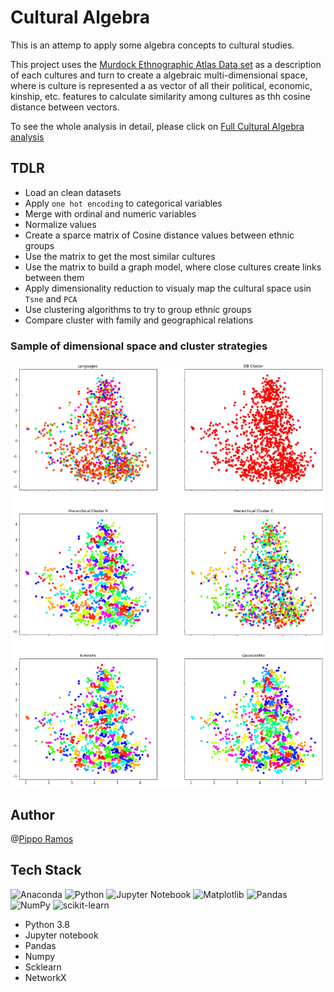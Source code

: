 # Cultural Algebra

This is an attemp to apply some algebra concepts to cultural studies.

This project uses the [Murdock Ethnographic Atlas Data set](https://d-place.org/contributions/EA) as a description of each cultures and turn to create a algebraic multi-dimensional space, where is culture is represented a as vector of all their political, economic, kinship, etc. features to calculate similarity among cultures as thh cosine distance between vectors.

To see the whole analysis in detail, please click on [Full Cultural Algebra analysis](https://nbviewer.jupyter.org/github/anankeman/Cultural-Algebra/blob/master/cultural%20similarity.ipynb)


## TDLR

- Load an clean datasets
- Apply `one hot encoding` to categorical variables
- Merge with ordinal and numeric variables
- Normalize values
- Create a sparce matrix of Cosine distance values between ethnic groups
- Use the matrix to get the most similar cultures
- Use the matrix to build a graph model, where close cultures create links between them
- Apply dimensionality reduction to visualy map the cultural space usin `Tsne` and `PCA`
- Use clustering algorithms to try to group ethnic groups
- Compare cluster with family and geographical relations

### Sample of dimensional space and cluster strategies

![Clusters](output.png)

## Author

@[Pippo Ramos](https://github.com/pippo-sci)


## Tech Stack

![Anaconda](https://img.shields.io/badge/Anaconda-%2344A833.svg?style=for-the-badge&logo=anaconda&logoColor=white)
![Python](https://img.shields.io/badge/python-3670A0?style=for-the-badge&logo=python&logoColor=ffdd54)
![Jupyter Notebook](https://img.shields.io/badge/jupyter-%23FA0F00.svg?style=for-the-badge&logo=jupyter&logoColor=white)
![Matplotlib](https://img.shields.io/badge/Matplotlib-%23ffffff.svg?style=for-the-badge&logo=Matplotlib&logoColor=black)
![Pandas](https://img.shields.io/badge/pandas-%23150458.svg?style=for-the-badge&logo=pandas&logoColor=white)
![NumPy](https://img.shields.io/badge/numpy-%23013243.svg?style=for-the-badge&logo=numpy&logoColor=white)
![scikit-learn](https://img.shields.io/badge/scikit--learn-%23F7931E.svg?style=for-the-badge&logo=scikit-learn&logoColor=white)

- Python 3.8
- Jupyter notebook
- Pandas
- Numpy
- Scklearn
- NetworkX
